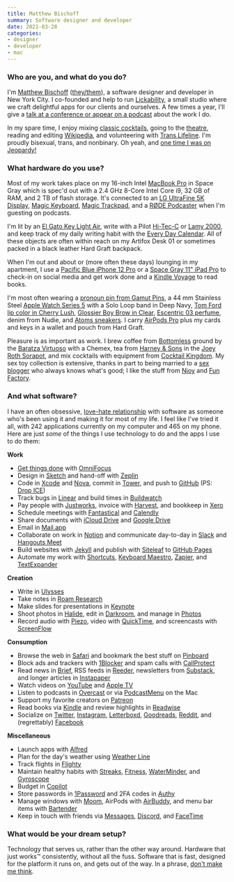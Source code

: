 ```yaml
---
title: Matthew Bischoff
summary: Software designer and developer
date: 2021-03-28
categories:
- designer
- developer
- mac
---
```


### Who are you, and what do you do?

I'm [Matthew Bischoff](https://matthewbischoff.com/ "Matthew's website.") ([they/them](https://mypronoun.is/they "The details of the 'they' pronoun.")), a software designer and developer in New York City. I co-founded and help to run [Lickability](https://lickability.com/ "Matthew's development studio."), a small studio where we craft delightful apps for our clients and ourselves. A few times a year, I'll give a [talk at a conference or appear on a podcast](https://matthewbischoff.com/about/#appearances "Matthew's talks and appearances.") about the work I do.

In my spare time, I enjoy mixing [classic cocktails](https://www.instagram.com/p/CFAvu9XJfBc/ "A photo of a cocktail on Matthew's Instagram account."), going to the [theatre](https://www.instagram.com/p/B66KDr1puek/ "A photo of a theatre on Matthew's Instagram account."), reading and editing [Wikipedia](https://en.wikipedia.org/wiki/User:Matthewbischoff "Matthew's Wikipedia account."), and volunteering with [Trans Lifeline](https://translifeline.org/ "A support service for the trans community."). I'm proudly bisexual, trans, and nonbinary. Oh yeah, and [one time I was on Jeopardy!](https://www.j-archive.com/showgame.php?game_id=3342 "Details about the episode of Jeopardy! that Matthew appeared on.")

### What hardware do you use?

Most of my work takes place on my 16-inch Intel [MacBook Pro][macbook-pro] in Space Gray which is spec'd out with a 2.4 GHz 8-Core Intel Core i9, 32 GB of RAM, and 2 TB of flash storage. It's connected to an [LG UltraFine 5K Display][ultrafine-5k], [Magic Keyboard][magic-keyboard], [Magic Trackpad][magic-trackpad], and a [RØDE Podcaster][podcaster] when I'm guesting on podcasts. 

I'm lit by an [El Gato Key Light Air][key-light-air], write with a Pilot [Hi-Tec-C][hi-tec-c] or [Lamy 2000][2000], and keep track of my daily writing habit with the [Every Day Calendar][every-day-calendar]. All of these objects are often within reach on my Artifox Desk 01 or sometimes packed in a black leather Hard Graft backpack.

When I'm out and about or (more often these days) lounging in my apartment, I use a [Pacific Blue iPhone 12 Pro][iphone-12-pro] or a [Space Gray 11" iPad Pro][ipad-pro] to check-in on social media and get work done and a [Kindle Voyage][kindle-voyage] to read books.

I'm most often wearing a [pronoun pin from Gamut Pins](https://gamutpins.bigcartel.com/product/large-they-them-enamel-pronoun-pin-black "A they/them pronoun badge."), a 44 mm Stainless Steel [Apple Watch Series 5][apple-watch-series-5] with a Solo Loop band in Deep Navy, [Tom Ford lip color in Cherry Lush](https://www.tomford.com/lip-color/8806601067.html "A lipstick."), [Glossier Boy Brow in Clear](https://www.glossier.com/products/boy-brow "An eyebrow wax."), [Escentric 03 perfume](https://www.luckyscent.com/product/30809/escentric-03-by-escentric-molecules "A perfume."), denim from Nudie, and [Atoms sneakers][model-000]. I carry [AirPods Pro][airpods-pro] plus my cards and keys in a wallet and pouch from Hard Graft.

Pleasure is as important as work. I brew coffee from [Bottomless][] ground by the [Baratza Virtuoso][virtuoso] with a Chemex, tea from [Harney & Sons](https://www.harney.com/ "A tea company.") in the [Joey Roth Sorapot](https://coolhunting.com/design/sorapot-2-by-joey-roth/), and mix cocktails with equipment from [Cocktail Kingdom](https://www.cocktailkingdom.com/ "A bartender supply company."). My sex toy collection is extensive, thanks in part to being married to a [sex blogger](https://girlyjuice.net/ "Kate Sloan's weblog.") who always knows what's good; I like the stuff from [Njoy](https://www.njoytoys.com/ "A sex toy company.") and [Fun Factory](https://en.funfactory.com/ "A sex toy company.").

### And what software?

I have an often obsessive, [love-hate relationship](https://www.wired.com/story/power-paradox-bad-software/ "A Wired article about the imbalances in software quality in various industries.") with software as someone who's been using it and making it for most of my life. I feel like I've tried it all, with 242 applications currently on my computer and 465 on my phone. Here are just *some* of the things I use technology to do and the apps I use to do them:

**Work**

* [Get things done](https://gettingthingsdone.com/ "The GTD website.") with [OmniFocus][]
* Design in [Sketch][] and hand-off with [Zeplin][]
* Code in [Xcode][] and [Nova][], commit in [Tower][], and push to [GitHub][] (PS: [Drop ICE](https://github.com/drop-ice/dear-github-2.0 "A code repo on GitHub asking GitHub's leadership to reconsider their partnership with ICE."))
* Track bugs in [Linear][] and build times in [Buildwatch][]
* Pay people with [Justworks][], invoice with [Harvest][], and bookkeep in [Xero][]
* Schedule meetings with [Fantastical][] and [Calendly][]
* Share documents with [iCloud Drive][icloud-drive] and [Google Drive][google-drive]
* Email in [Mail.app][mail]
* Collaborate on work in [Notion][] and communicate day-to-day in [Slack][] and [Hangouts Meet][google-meet]
* Build websites with [Jekyll][] and publish with [Siteleaf][] to [GitHub Pages][github-pages]
* Automate my work with [Shortcuts][shortcuts-ios], [Keyboard Maestro][keyboard-maestro], [Zapier][], and [TextExpander][]

**Creation**

* Write in [Ulysses][]
* Take notes in [Roam Research][roam]
* Make slides for presentations in [Keynote][]
* Shoot photos in [Halide][halide-ios], edit in [Darkroom][darkroom-ios], and manage in [Photos][photos-ios]
* Record audio with [Piezo][], video with [QuickTime][quicktime-pro], and screencasts with [ScreenFlow][]

**Consumption**

* Browse the web in [Safari][] and bookmark the best stuff on [Pinboard](https://pinboard.in/u:mattb "Matthew's Pinboard account.")
* Block ads and trackers with [1Blocker][] and spam calls with [CallProtect][callprotect-ios]
* Read news in [Brief][brief-ios], RSS feeds in [Reeder][reeder-ios], newsletters from [Substack][], and longer articles in [Instapaper][]
* Watch videos on [YouTube](https://www.youtube.com) and [Apple TV](https://www.apple.com/tv/)
* Listen to podcasts in [Overcast][overcast-ios] or via [PodcastMenu][] on the Mac
* Support my favorite creators on [Patreon][]
* Read books via [Kindle][kindle-ios] and review highlights in [Readwise][]
* Socialize on [Twitter](https://twitter.com/mb "Matthew's Twitter account."), [Instagram](https://www.instagram.com/mattb/ "Matthew's Instagram account."), [Letterboxd](https://letterboxd.com/matthewbischoff/ "Matthew's Letterboxd account."), [Goodreads](https://www.goodreads.com/user/show/3162891-matthew-bischoff "Matthew's Goodreads account."), [Reddit](https://www.reddit.com/u/matthewbischoff "Matthew's Reddit account."), and (regrettably) [Facebook](https://facebook.com/matthewbischoff/ "Matthew's Facebook account.")

**Miscellaneous**

* Launch apps with [Alfred][]
* Plan for the day's weather using [Weather Line][weather-line-ios]
* Track flights in [Flighty][flighty-ios]
* Maintain healthy habits with [Streaks][streaks-ios], [Fitness][fitness-ios], [WaterMinder][waterminder-ios], and [Gyroscope][gyroscope-ios]
* Budget in [Copilot][copilot-ios]
* Store passwords in [1Password][] and 2FA codes in [Authy][]
* Manage windows with [Moom][], AirPods with [AirBuddy][], and menu bar items with [Bartender][]
* Keep in touch with friends via [Messages][], [Discord][], and [FaceTime][]

### What would be your dream setup?

Technology that serves us, rather than the other way around. Hardware that just works™ consistently, without all the fuss. Software that is fast, designed for the platform it runs on, and gets out of the way. In a phrase, [don't make me think](https://www.oreilly.com/library/view/dont-make-me/0321344758/ "Steve Krug's book about web usability.").

[1blocker]: https://1blocker.com/ "An ad blocker for Safari."
[1password]: https://1password.com "Password management software for Mac OS X."
[2000]: https://www.lamy.com/en/lamy-2000/ "A fountain pen."
[airbuddy]: https://v2.airbuddy.app/ "An app for improving your AirPods use on your Mac."
[airpods-pro]: https://www.apple.com/airpods-pro/ "In-ear headphones."
[alfred]: https://www.alfredapp.com/ "A launcher app for the Mac."
[apple-watch-series-5]: https://en.wikipedia.org/wiki/Apple_Watch_Series_5 "A smart watch."
[authy]: https://authy.com/ "A two factor authentication app."
[bartender]: https://www.macbartender.com/ "A Mac tool for organising menu bar apps."
[bottomless]: https://www.bottomless.com/ "A coffee subscription service."
[brief-ios]: http://web.archive.org/web/20220815032301/https://apps.apple.com/us/app/brief-just-the-news-you-need/id1475186118/ "A US news app."
[buildwatch]: https://www.buildwatch.app/ "A tool to watch and track builds in Xcode."
[calendly]: https://calendly.com/ "A calendar service for easily scheduling meetings."
[callprotect-ios]: http://web.archive.org/web/20230127135406/https://apps.apple.com/us/app/at-t-call-protect/id1181632589 "An app to protect users from spam calls."
[copilot-ios]: https://copilot.money/ "A budgeting app."
[darkroom-ios]: https://apps.apple.com/us/app/darkroom-photo-editor/id953286746 "A photo editor app."
[discord]: https://discord.com/ "A voice and text chat service."
[every-day-calendar]: http://web.archive.org/web/20220815012804/https://www.kickstarter.com/projects/simonegiertz/the-every-day-calendar "An electronic wall calendar."
[facetime]: https://en.wikipedia.org/wiki/FaceTime "Mac and iOS software for easy video chatting."
[fantastical]: https://flexibits.com/fantastical "A calendaring app for the Mac."
[fitness-ios]: https://apps.apple.com/au/app/fitness/id1208224953 "An app for tracking your movement via the Apple Watch."
[flighty-ios]: https://www.flightyapp.com/ "An app for tracking flights."
[github-pages]: https://pages.github.com/ "A simple GitHub-based web publishing system."
[github]: https://github.com/ "A Git code repository service."
[google-drive]: http://web.archive.org/web/20220127131904/https://accounts.google.com/ServiceLogin?service=wise "A cloud storage service."
[google-meet]: https://apps.google.com/meet/ "An enterprise video chat service."
[gyroscope-ios]: https://apps.apple.com/app/apple-store/id1104085053 "An app for tracking your health and other data."
[halide-ios]: https://apps.apple.com/us/app/halide-camera/id885697368 "A camera app."
[harvest]: https://www.getharvest.com/ "A time-tracking and invoice web service."
[hi-tec-c]: http://web.archive.org/web/20190506063359/https://www.amazon.com/Pilot-Hi-Tec-C-Gel-Basic-Colors/dp/B001GR4CQO "A pen."
[icloud-drive]: https://www.apple.com/icloud/ "An online document storage service."
[instapaper]: http://web.archive.org/web/20221226091924/https://www.instapaper.com/ "A web tool for saving pages to read later."
[ipad-pro]: https://en.wikipedia.org/wiki/IPad_Pro "An iOS tablet."
[iphone-12-pro]: https://en.wikipedia.org/wiki/IPhone_12_Pro "A 6.06 inch iOS smartphone."
[jekyll]: https://jekyllrb.com/ "A static site generator."
[justworks]: https://www.justworks.com:443/ "A payroll and benefits service."
[key-light-air]: https://www.elgato.com/us/en/p/key-light-air "A light."
[keyboard-maestro]: http://www.keyboardmaestro.com/main/ "A macro application for the Mac."
[keynote]: https://www.apple.com/keynote/ "Presentation software for the Mac."
[kindle-ios]: https://apps.apple.com/gb/app/kindle/id302584613 "An iPhone app for accessing Kindle content from Amazon."
[kindle-voyage]: http://web.archive.org/web/20221025222935/https://www.amazon.com/High-Resolution-Display-Adaptive-PagePress-Sensors/dp/B00IOY8XWQ/ "A high-resolution ebook reader."
[linear]: https://linear.app/ "An issue tracking service."
[macbook-pro]: https://www.apple.com/macbook-pro/ "A laptop."
[magic-keyboard]: https://en.wikipedia.org/wiki/Magic_Keyboard "A wireless keyboard."
[magic-trackpad]: https://en.wikipedia.org/wiki/Magic_Trackpad "A trackpad for desktop machines."
[mail]: https://en.wikipedia.org/wiki/Mail_(application) "The default Mac OS X mail client."
[messages]: https://en.wikipedia.org/wiki/Messages_(application) "A chat client for Mac."
[model-000]: http://web.archive.org/web/20220708073949/https://atoms.com/products/atoms-black-white "A pair of sneakers."
[moom]: https://manytricks.com/moom/ "A Mac tool for taking control of window sizing/moving."
[notion]: https://www.notion.so/ "A collaborative wiki service."
[nova]: http://web.archive.org/web/20140630052008/http://www.m-audio.com/products/en_us/NOVA.html "A large capsule cardioid microphone."
[omnifocus]: https://www.omnigroup.com/omnifocus/ "Task management software for the Mac."
[overcast-ios]: https://apps.apple.com/us/app/overcast-podcast-player/id888422857 "A podcast app."
[patreon]: https://www.patreon.com/ "A service for offering patronage to people online."
[photos-ios]: https://en.wikipedia.org/wiki/Photos_(Apple) "The built-in photo app."
[piezo]: https://rogueamoeba.com/piezo/ "A recording app for the Mac."
[podcaster]: http://web.archive.org/web/20220317181005/https://www.rode.com/microphones/podcaster "A USB microphone."
[podcastmenu]: https://github.com/insidegui/PodcastMenu "A Mac menubar app for playing podcasts."
[quicktime-pro]: http://web.archive.org/web/20230706193331/https://support.apple.com/en-us/HT201175 "A commercial version of QuickTime."
[readwise]: https://readwise.io/ "A service for syncing your ebook highlights."
[reeder-ios]: https://reederapp.com "A Google Reader client for iOS."
[roam]: https://roamresearch.com/ "A web-based note taking tool."
[safari]: https://www.apple.com/safari/ "A fast web browser."
[screenflow]: http://www.telestream.net/screenflow/overview.htm "A screencasting studio for the Mac."
[shortcuts-ios]: https://support.apple.com/en-au/guide/shortcuts/welcome/ios "An automation app."
[siteleaf]: https://www.siteleaf.com/ "A CMS service."
[sketch]: https://www.sketch.com/ "A vector drawing application for Mac OS X."
[slack]: https://slack.com/intl/ja-jp/ "A collaboration service."
[streaks-ios]: https://streaksapp.com/ "An app for tracking tasks."
[substack]: https://substack.com/ "A paid newsletter service."
[textexpander]: https://textexpander.com/ "A Mac app for adding custom abbreviations for often-used text."
[tower]: https://www.git-tower.com/ "A Mac GUI for Git."
[ultrafine-5k]: http://web.archive.org/web/20190711102445/https://www.apple.com/shop/product/HKN62LL/A/lg-ultrafine-5k-display "A 27 inch monitor."
[ulysses]: http://web.archive.org/web/20180624003752/https://ulyssesapp.com/ "A writing/text editor for the Mac."
[virtuoso]: http://web.archive.org/web/20230408034236/http://baratza.com/grinder/virtuoso/ "A coffee grinder."
[waterminder-ios]: https://waterminder.com/ "An app for tracking your water intake."
[weather-line-ios]: https://weatherlineapp.com/ "A weather app."
[xcode]: https://en.wikipedia.org/wiki/Xcode "An IDE for Mac developers."
[xero]: https://www.xero.com/us/ "Online accounting software."
[zapier]: https://zapier.com/ "A service for tying together other web services."
[zeplin]: https://zeplin.io/ "A service for designers and developers to share mockups."

